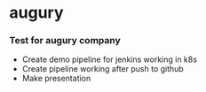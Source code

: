 # augury

### Test for augury company

* Create demo pipeline for jenkins working in k8s
* Create pipeline working after push to github 
* Make presentation
